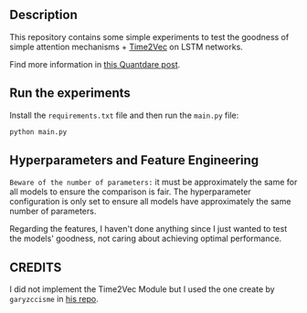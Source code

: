 ## Description
This repository contains some simple experiments to test the goodness of simple
attention mechanisms + [Time2Vec](https://arxiv.org/abs/1907.05321) on LSTM
networks.

Find more information in [this Quantdare post](https://quantdare.com/transformers-is-attention-all-we-need-in-finance-part-ii/).

## Run the experiments
Install the `requirements.txt` file and then run the `main.py` file:

```python
python main.py
```

## Hyperparameters and Feature Engineering
`Beware of the number of parameters:` it must be approximately the same for all
models to ensure the comparison is fair. The hyperparameter configuration is
only set to ensure all models have approximately the same number of parameters.

Regarding the features, I haven't done anything since I just wanted to test the
models' goodness, not caring about achieving optimal performance.

## CREDITS
I did not implement the Time2Vec Module but I used the one create by
`garyzccisme` in [his repo](https://github.com/garyzccisme/Time2Vec/blob/main/time2vec.py).